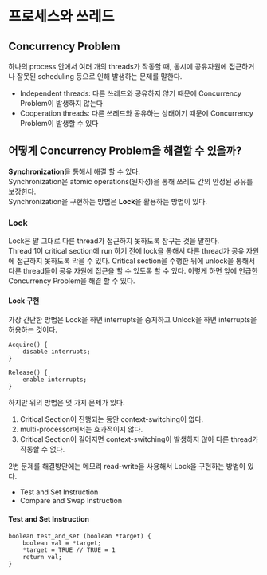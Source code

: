 # 프로세스와 쓰레드

## Concurrency Problem

하나의 process 안에서 여러 개의 threads가 작동할 때, 동시에 공유자원에 접근하거나 잘못된 scheduling 등으로 인해 발생하는 문제를 말한다.

- Independent threads: 다른 쓰레드와 공유하지 않기 때문에 Concurrency Problem이 발생하지 않는다
- Cooperation threads: 다른 쓰레드와 공유하는 상태이기 때문에 Concurrency Problem이 발생할 수 있다

## 어떻게 Concurrency Problem을 해결할 수 있을까?

**Synchronization**을 통해서 해결 할 수 있다.  
Synchronization은 atomic operations(원자성)을 통해 쓰레드 간의 안정된 공유를 보장한다.  
Synchronization을 구현하는 방법은 **Lock**을 활용하는 방법이 있다.

### Lock

Lock은 말 그대로 다른 thread가 접근하지 못하도록 잠구는 것을 말한다.  
Thread 1이 critical section에 run 하기 전에 lock을 통해서 다른 thread가 공유 자원에 접근하지 못하도록 막을 수 있다. Critical section을 수행한 뒤에 unlock을 통해서 다른 thread들이 공유 자원에 접근을 할 수 있도록 할 수 있다. 이렇게 하면 앞에 언급한 Concurrency Problem을 해결 할 수 있다.

#### Lock 구현

가장 간단한 방법은 Lock을 하면 interrupts을 중지하고 Unlock을 하면 interrupts을 허용하는 것이다.

```
Acquire() {
    disable interrupts;
}
```

```
Release() {
    enable interrupts;
}
```

하지만 위의 방법은 몇 가지 문제가 있다.

1. Critical Section이 진행되는 동안 context-switching이 없다.
2. multi-processor에서는 효과적이지 않다.
3. Critical Section이 길어지면 context-switching이 발생하지 않아 다른 thread가 작동할 수 없다.

2번 문제를 해결방안에는 메모리 read-write을 사용해서 Lock을 구현하는 방법이 있다.

- Test and Set Instruction
- Compare and Swap Instruction

#### Test and Set Instruction

```
boolean test_and_set (boolean *target) {
    boolean val = *target;
    *target = TRUE // TRUE = 1
    return val;
}
```
